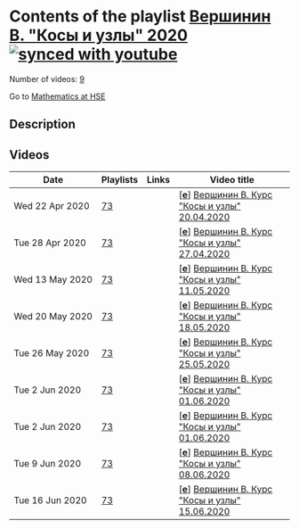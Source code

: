 # Contents of the playlist [Вершинин В. "Косы и узлы" 2020](https://www.youtube.com/playlist?list=PLq3E5oubNNoDRB_FQICQANkIpSMwtpwcX)[![synced with youtube](https://img.shields.io/github/last-commit/mathphysschool/mathphysschool.github.io/autoupdate1?label=synced%20with%20youtube)](#)

Number of videos: [9](#videos)

Go to [Mathematics at HSE](../README.md)

## Description



## Videos

|Date|Playlists|Links|Video title|
|---|---|---|---|
| Wed&nbsp;22&nbsp;Apr&nbsp;2020 | [73](../playlists/73 "Вершинин В. &#34;Косы и узлы&#34; 2020") |  | [[**e**](https://studio.youtube.com/video/J2GGqKG3pY4/edit "Edit")] [Вершинин В. Курс &#34;Косы и узлы&#34; 20.04.2020](https://www.youtube.com/watch?v=J2GGqKG3pY4&list=PLq3E5oubNNoDRB_FQICQANkIpSMwtpwcX "Дистанционный курс Владимира Вершинина (Университет Монпелье).&#013;Braids and Knots&#013;&#013;An introductory level special topics course on “Braids and Knots” by Professor Vladimir Verchinine (University of Montpellier) will be offered in the 4th module via distance learning scheme (Prof. Verchinine is currently in Moscow but the unfortunate epidemic situation does not allow to take full advantage of his location).&#013; &#013;TIME: Mondays 5pm – 8pm&#013;FIRST CLASS: April 6&#013; &#013;HOW TO ENROLL: please write to the instructor, Vladimir Verchinine vladimir.verchinine–at--umontpellier–dot--fr. If you would like to earn ECTS credits for this course, please inform Svetlana Balaeva sbalaeva–at--hse–dot--ru – it is not guaranteed that the course can be made creditable but it may be considered.&#013; &#013;PREREQUISITS: Basics of Algebra, Linear Algebra and Analysis (university first year)&#013; &#013;SYLLABUS:&#013;1. Definition and general properties of knots and  links.&#013;2. Piecewise-linear maps. Polyhedra. PL-manifolds.&#013;3. Definitions of braids, tangles and configuration spaces.&#013;4. Regular knot projections. Diagrams of knots.&#013;5. Reidemeister moves. Linking number. Seifert surface, genus of a knot.&#013;6. Presentation of the braid group, the group of pure braids, Markov normal form.&#013;7. Automorphisms of a free group and mapping class groups.&#013;8. Algebraic properties of the braid group, Garside's theorems.&#013;9. Representation of braids, Bigelow-Krammer theorem.&#013;10. Dehornoy's theorem on the ordering of braids.&#013;11. Wirtinger presentation the knot group.&#013;12. Alexander's theorem (Vogel's algorithm).&#013;13. Markov's theorem.&#013;14. Conway and Jones polynomials for links.&#013;15. Vassiliev invariants of knots.&#013;16. Kauffman brackets and Kauffman's formula for Jones polynomial.&#013;17. Khovanov homology.") |
| Tue&nbsp;28&nbsp;Apr&nbsp;2020 | [73](../playlists/73 "Вершинин В. &#34;Косы и узлы&#34; 2020") |  | [[**e**](https://studio.youtube.com/video/_MjiK8mdJgI/edit "Edit")] [Вершинин В. Курс &#34;Косы и узлы&#34; 27.04.2020](https://www.youtube.com/watch?v=_MjiK8mdJgI&list=PLq3E5oubNNoDRB_FQICQANkIpSMwtpwcX "Дистанционный курс Владимира Вершинина (Университет Монпелье).&#013;Braids and Knots&#013;&#013;An introductory level special topics course on “Braids and Knots” by Professor Vladimir Verchinine (University of Montpellier) will be offered in the 4th module via distance learning scheme (Prof. Verchinine is currently in Moscow but the unfortunate epidemic situation does not allow to take full advantage of his location).&#013; &#013;TIME: Mondays 5pm – 8pm&#013;FIRST CLASS: April 6&#013; &#013;HOW TO ENROLL: please write to the instructor, Vladimir Verchinine vladimir.verchinine–at--umontpellier–dot--fr. If you would like to earn ECTS credits for this course, please inform Svetlana Balaeva sbalaeva–at--hse–dot--ru – it is not guaranteed that the course can be made creditable but it may be considered.&#013; &#013;PREREQUISITS: Basics of Algebra, Linear Algebra and Analysis (university first year)&#013; &#013;SYLLABUS:&#013;1. Definition and general properties of knots and  links.&#013;2. Piecewise-linear maps. Polyhedra. PL-manifolds.&#013;3. Definitions of braids, tangles and configuration spaces.&#013;4. Regular knot projections. Diagrams of knots.&#013;5. Reidemeister moves. Linking number. Seifert surface, genus of a knot.&#013;6. Presentation of the braid group, the group of pure braids, Markov normal form.&#013;7. Automorphisms of a free group and mapping class groups.&#013;8. Algebraic properties of the braid group, Garside's theorems.&#013;9. Representation of braids, Bigelow-Krammer theorem.&#013;10. Dehornoy's theorem on the ordering of braids.&#013;11. Wirtinger presentation the knot group.&#013;12. Alexander's theorem (Vogel's algorithm).&#013;13. Markov's theorem.&#013;14. Conway and Jones polynomials for links.&#013;15. Vassiliev invariants of knots.&#013;16. Kauffman brackets and Kauffman's formula for Jones polynomial.&#013;17. Khovanov homology.") |
| Wed&nbsp;13&nbsp;May&nbsp;2020 | [73](../playlists/73 "Вершинин В. &#34;Косы и узлы&#34; 2020") |  | [[**e**](https://studio.youtube.com/video/ogHHxAoxYgc/edit "Edit")] [Вершинин В. Курс &#34;Косы и узлы&#34; 11.05.2020](https://www.youtube.com/watch?v=ogHHxAoxYgc&list=PLq3E5oubNNoDRB_FQICQANkIpSMwtpwcX) |
| Wed&nbsp;20&nbsp;May&nbsp;2020 | [73](../playlists/73 "Вершинин В. &#34;Косы и узлы&#34; 2020") |  | [[**e**](https://studio.youtube.com/video/hkz69JBZTSQ/edit "Edit")] [Вершинин В. Курс &#34;Косы и узлы&#34; 18.05.2020](https://www.youtube.com/watch?v=hkz69JBZTSQ&list=PLq3E5oubNNoDRB_FQICQANkIpSMwtpwcX) |
| Tue&nbsp;26&nbsp;May&nbsp;2020 | [73](../playlists/73 "Вершинин В. &#34;Косы и узлы&#34; 2020") |  | [[**e**](https://studio.youtube.com/video/s6kKuJpV68Q/edit "Edit")] [Вершинин В.  Курс &#34;Косы и узлы&#34;  25.05.2020](https://www.youtube.com/watch?v=s6kKuJpV68Q&list=PLq3E5oubNNoDRB_FQICQANkIpSMwtpwcX "Vladimir Verchinine (University of Montpellier) will be offered in the 4th module via distance learning scheme (Prof. Verchinine is currently in Moscow but the unfortunate epidemic situation does not allow to take full advantage of his location).") |
| Tue&nbsp;2&nbsp;Jun&nbsp;2020 | [73](../playlists/73 "Вершинин В. &#34;Косы и узлы&#34; 2020") |  | [[**e**](https://studio.youtube.com/video/8xPbP52zZTo/edit "Edit")] [Вершинин В. Курс &#34;Косы и узлы&#34; 01.06.2020](https://www.youtube.com/watch?v=8xPbP52zZTo&list=PLq3E5oubNNoDRB_FQICQANkIpSMwtpwcX "Vladimir Verchinine (University of Montpellier) will be offered in the 4th module via distance learning scheme (Prof. Verchinine is currently in Moscow but the unfortunate epidemic situation does not allow to take full advantage of his location).") |
| Tue&nbsp;2&nbsp;Jun&nbsp;2020 | [73](../playlists/73 "Вершинин В. &#34;Косы и узлы&#34; 2020") |  | [[**e**](https://studio.youtube.com/video/8xPbP52zZTo/edit "Edit")] [Вершинин В. Курс &#34;Косы и узлы&#34; 01.06.2020](https://www.youtube.com/watch?v=8xPbP52zZTo&list=PLq3E5oubNNoDRB_FQICQANkIpSMwtpwcX "Vladimir Verchinine (University of Montpellier) will be offered in the 4th module via distance learning scheme (Prof. Verchinine is currently in Moscow but the unfortunate epidemic situation does not allow to take full advantage of his location).") |
| Tue&nbsp;9&nbsp;Jun&nbsp;2020 | [73](../playlists/73 "Вершинин В. &#34;Косы и узлы&#34; 2020") |  | [[**e**](https://studio.youtube.com/video/TOLx445gy_U/edit "Edit")] [Вершинин В. Курс &#34;Косы и узлы&#34; 08.06.2020](https://www.youtube.com/watch?v=TOLx445gy_U&list=PLq3E5oubNNoDRB_FQICQANkIpSMwtpwcX) |
| Tue&nbsp;16&nbsp;Jun&nbsp;2020 | [73](../playlists/73 "Вершинин В. &#34;Косы и узлы&#34; 2020") |  | [[**e**](https://studio.youtube.com/video/fo_TRDEb9jY/edit "Edit")] [Вершинин В. Курс &#34;Косы и узлы&#34; 15.06.2020](https://www.youtube.com/watch?v=fo_TRDEb9jY&list=PLq3E5oubNNoDRB_FQICQANkIpSMwtpwcX "Заключительная лекция курса") |
